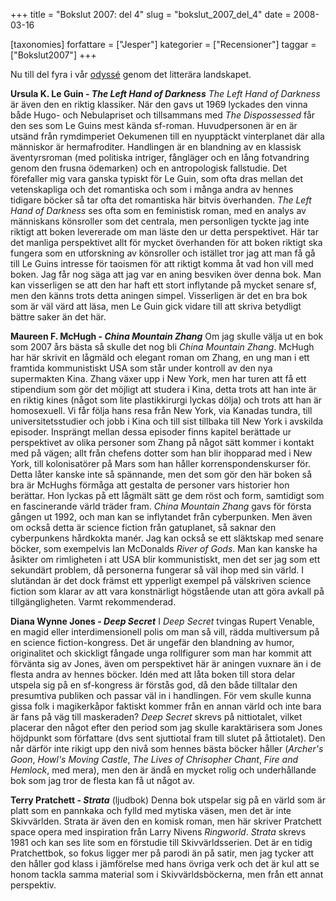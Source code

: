 +++
title = "Bokslut 2007: del 4"
slug = "bokslut_2007_del_4"
date = 2008-03-16

[taxonomies]
forfattare = ["Jesper"]
kategorier = ["Recensioner"]
taggar = ["Bokslut2007"]
+++

Nu till del fyra i vår [odyssé](tag/bokslut2007) genom det litterära landskapet.

<strong>Ursula K. Le Guin - <em>The Left Hand of Darkness</em></strong>
<em>The Left Hand of Darkness</em> är även den en riktig klassiker. När den gavs ut 1969 lyckades den vinna både Hugo- och Nebulapriset och tillsammans med <em>The Dispossessed</em> får den ses som Le Guins mest kända sf-roman.
Huvudpersonen är en är utsänd från rymdimperiet Oekumenen till en nyupptäckt vinterplanet där alla människor är hermafroditer. Handlingen är en blandning av en klassisk äventyrsroman (med politiska intriger, fångläger och en lång fotvandring genom den frusna ödemarken) och en antropologisk fallstudie. Det förefaller mig vara ganska typiskt för Le Guin, som ofta dras mellan det vetenskapliga och det romantiska och som i många andra av hennes tidigare böcker så tar ofta det romantiska här bitvis överhanden.
<em>The Left Hand of Darkness</em> ses ofta som en feministisk roman, med en analys av människans könsroller som det centrala, men personligen tyckte jag inte riktigt att boken levererade om man läste den ur detta perspektivet. Här tar det manliga perspektivet allt för mycket överhanden för att boken riktigt ska fungera som en utforskning av könsroller och istället tror jag att man få gå till Le Guins intresse för taoismen för att riktigt komma åt vad hon vill med boken.
Jag får nog säga att jag var en aning besviken över denna bok. Man kan visserligen se att den har haft ett stort inflytande på mycket senare sf, men den känns trots detta aningen simpel. Visserligen är det en bra bok som är väl värd att läsa, men Le Guin gick vidare till att skriva betydligt bättre saker än det här.

<strong>Maureen F. McHugh - <em>China Mountain Zhang</em></strong>
Om jag skulle välja ut en bok som 2007 års bästa så skulle det nog bli <em>China Mountain Zhang</em>. McHugh har här skrivit en lågmäld och elegant roman om Zhang, en ung man i ett framtida kommunistiskt USA som står under kontroll av den nya supermakten Kina. Zhang växer upp i New York, men har turen att få ett stipendium som gör det möjligt att studera i Kina, detta trots att han inte är en riktig kines (något som lite plastikkirurgi lyckas dölja) och trots att han är homosexuell. Vi får följa hans resa från New York, via Kanadas tundra, till universitetsstudier och jobb i Kina och till sist tillbaka till New York i avskilda episoder. Insprängt mellan dessa episoder finns kapitel berättade ur perspektivet av olika personer som Zhang på något sätt kommer i kontakt med på vägen; allt från chefens dotter som han blir ihopparad med i New York, till kolonisatörer på Mars som han håller korrenspondenskurser för.
Detta låter kanske inte så spännande, men det som gör den här boken så bra är McHughs förmåga att gestalta de personer vars historier hon berättar. Hon lyckas på ett lågmält sätt ge dem röst och form, samtidigt som en fascinerande värld träder fram.
<em>China Mountain Zhang</em> gavs för första gången ut 1992, och man kan se inflytandet från cyberpunken. Men även om också detta är science fiction från gatuplanet, så saknar den cyberpunkens hårdkokta manér. Jag kan också se ett släktskap med senare böcker, som exempelvis Ian McDonalds <em>River of Gods</em>.
Man kan kanske ha åsikter om rimligheten i att USA blir kommunistiskt, men det ser jag som ett sekundärt problem, då personerna fungerar så väl ihop med sin värld. I slutändan är det dock främst ett ypperligt exempel på välskriven science fiction som klarar av att vara konstnärligt högstående utan att göra avkall på tillgängligheten. Varmt rekommenderad.

<strong>Diana Wynne Jones - <em>Deep Secret</em></strong>
I <em>Deep Secret</em> tvingas Rupert Venable, en magid eller interdimensionell polis om man så vill, rädda multiversum på en science fiction-kongress. Det är ungefär den blandning av humor, originalitet och skickligt fångade unga rollfigurer som man har kommit att förvänta sig av Jones, även om perspektivet här är aningen vuxnare än i de flesta andra av hennes böcker. Idén med att låta boken till stora delar utspela sig på en sf-kongress är förstås god, då den både tilltalar den presumtiva publiken och passar väl in i handlingen. För vem skulle kunna gissa folk i magikerkåpor faktiskt kommer från en annan värld och inte bara är fans på väg till maskeraden?
<em>Deep Secret</em> skrevs på nittiotalet, vilket placerar den något efter den period som jag skulle karaktärisera som Jones höjdpunkt som författare (dvs sent sjuttiotal fram till slutet på åttiotalet). Den når därför inte rikigt upp den nivå som hennes bästa böcker håller (<em>Archer's Goon</em>, <em>Howl's Moving Castle</em>, <em>The Lives of Chrisopher Chant</em>, <em>Fire and Hemlock</em>, med mera), men den är ändå en mycket rolig och underhållande bok som jag tror de flesta kan få ut något av.

<strong>Terry Pratchett - _Strata_</strong><em> </em>(ljudbok)
Denna bok utspelar sig på en värld som är platt som en pannkaka och fylld med mytiska väsen, men det är inte Skivvärlden. Strata är även den en komisk roman, men här skriver Pratchett space opera med inspiration från Larry Nivens _Ringworld_.
<em>Strata </em>skrevs 1981 och kan ses lite som en förstudie till Skivvärldsserien. Det är en tidig Pratchettbok, so fokus ligger mer på parodi än på satir, men jag tycker att den håller god klass i jämförelse med hans övriga verk och det är kul att se honom tackla samma material som i Skivvärldsböckerna, men från ett annat perspektiv.

